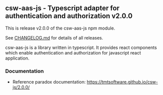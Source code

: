 ## csw-aas-js - Typescript adapter for authentication and authorization v2.0.0

This is release v2.0.0 of the csw-aas-js npm module. 

See [CHANGELOG.md](CHANGELOG.md) for details of all releases.

csw-aas-js is a library written in typescript. It provides react components which enable
authentication and authorization for javascript react application.

### Documentation
- Reference paradox documentation: https://tmtsoftware.github.io/csw-js/2.0.0/
